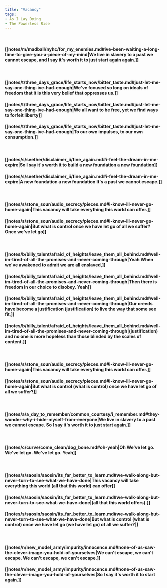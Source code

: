 ```yaml
---
title: "Vacancy"
tags:
- As I Lay Dying
- The Powerless Rise
---
```

&nbsp;
#### [[notes/m/madball/nyhc/for_my_enemies.md#ive-been-waiting-a-long-time-to-give-you-a-piece-of-my-mind|We live in slavery to a past we cannot escape, and I say it's worth it to just start again  again.]]
&nbsp;
#### [[notes/t/three_days_grace/life_starts_now/bitter_taste.md#just-let-me-say-one-thing-ive-had-enough|We've focused so long on ideals of freedom that it is this very belief that oppresses us.]]
#### [[notes/t/three_days_grace/life_starts_now/bitter_taste.md#just-let-me-say-one-thing-ive-had-enough|We all want to be free, yet we find ways to forfeit liberty]]
#### [[notes/t/three_days_grace/life_starts_now/bitter_taste.md#just-let-me-say-one-thing-ive-had-enough|To our own impulses, to our own consumption.]]
&nbsp;
#### [[notes/s/seether/disclaimer_ii/fine_again.md#i-feel-the-dream-in-me-expire|So I say it's worth it to build a new foundation  a new foundation]]
#### [[notes/s/seether/disclaimer_ii/fine_again.md#i-feel-the-dream-in-me-expire|A new foundation  a new foundation  It's a past we cannot escape.]]
&nbsp;
#### [[notes/s/stone_sour/audio_secrecy/pieces.md#i-know-ill-never-go-home-again|This vacancy will take everything this world can offer.]]
#### [[notes/s/stone_sour/audio_secrecy/pieces.md#i-know-ill-never-go-home-again|But what is control once we have let go of all we suffer? Once we've let go]]
&nbsp;
#### [[notes/b/billy_talent/afraid_of_heights/leave_them_all_behind.md#well-im-tired-of-all-the-promises-and-never-coming-through|Yeah  When we've awakened to admit we are all enslaved,]]
#### [[notes/b/billy_talent/afraid_of_heights/leave_them_all_behind.md#well-im-tired-of-all-the-promises-and-never-coming-through|Then there is freedom in our choice to disobey. Yeah]]
#### [[notes/b/billy_talent/afraid_of_heights/leave_them_all_behind.md#well-im-tired-of-all-the-promises-and-never-coming-through|Our creeds have become a justification (justification) to live the way that some see fit,]]
#### [[notes/b/billy_talent/afraid_of_heights/leave_them_all_behind.md#well-im-tired-of-all-the-promises-and-never-coming-through|(justification) and no one is more hopeless than those blinded by the scales of content.]]
&nbsp;
#### [[notes/s/stone_sour/audio_secrecy/pieces.md#i-know-ill-never-go-home-again|This vacancy will take everything this world can offer.]]
#### [[notes/s/stone_sour/audio_secrecy/pieces.md#i-know-ill-never-go-home-again|But what is control (what is control) once we have let go of all we suffer?]]
&nbsp;
#### [[notes/a/a_day_to_remember/common_courtesy/i_remember.md#they-wonder-why-i-hide-myself-from-everyone|We live in slavery to a past we cannot escape. So I say it's worth it to just start again.]]
&nbsp;
#### [[notes/c/curve/come_clean/dog_bone.md#oh-yeah|Oh  We've let go. We've let go. We've let go. Yeah]]
&nbsp;
#### [[notes/s/saosin/saosin/its_far_better_to_learn.md#we-walk-along-but-never-turn-to-see-what-we-have-done|This vacancy will take everything this world (all that this world) can offer]]
#### [[notes/s/saosin/saosin/its_far_better_to_learn.md#we-walk-along-but-never-turn-to-see-what-we-have-done|(all that this world offers).]]
#### [[notes/s/saosin/saosin/its_far_better_to_learn.md#we-walk-along-but-never-turn-to-see-what-we-have-done|But what is control (what is control) once we have let go (we have let go) of all we suffer?]]
&nbsp;
#### [[notes/n/new_model_army/impurity/innocence.md#none-of-us-saw-the-clever-image-you-hold-of-yourselves|We can't escape, we can't escape. We can't escape, we can't escape.]]
#### [[notes/n/new_model_army/impurity/innocence.md#none-of-us-saw-the-clever-image-you-hold-of-yourselves|So I say it's worth it to start again.]]
